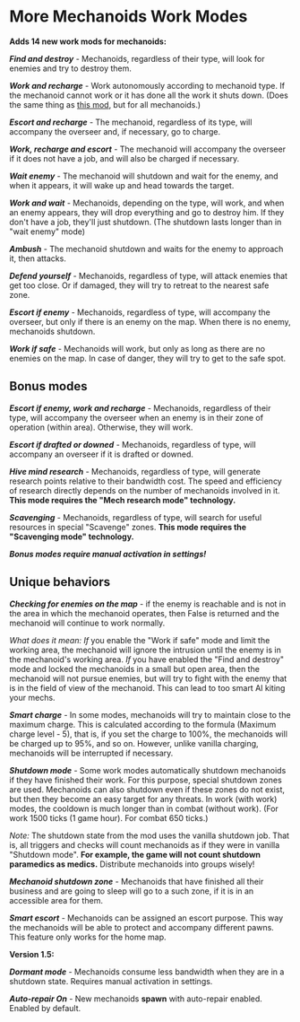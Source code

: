 # More Mechanoids Work Modes
**Adds 14 new work mods for mechanoids:**

**_Find and destroy_** - Mechanoids, regardless of their type, will look for enemies and try to destroy them.

**_Work and recharge_** - Work autonomously according to mechanoid type. If the mechanoid cannot work or it has done all the work it shuts down. (Does the same thing as [this mod](https://steamcommunity.com/sharedfiles/filedetails/?id=2885792215), but for all mechanoids.)

**_Escort and recharge_** - The mechanoid, regardless of its type, will accompany the overseer and, if necessary, go to charge.

**_Work, recharge and escort_** - The mechanoid will accompany the overseer if it does not have a job, and will also be charged if necessary.

**_Wait enemy_** - The mechanoid will shutdown and wait for the enemy, and when it appears, it will wake up and head towards the target.

**_Work and wait_** - Mechanoids, depending on the type, will work, and when an enemy appears, they will drop everything and go to destroy him. If they don't have a job, they'll just shutdown. (The shutdown lasts longer than in "wait enemy" mode)

**_Ambush_** - The mechanoid shutdown and waits for the enemy to approach it, then attacks.

**_Defend yourself_** - Mechanoids, regardless of type, will attack enemies that get too close. Or if damaged, they will try to retreat to the nearest safe zone.

**_Escort if enemy_** - Mechanoids, regardless of type, will accompany the overseer, but only if there is an enemy on the map. When there is no enemy, mechanoids shutdown.

**_Work if safe_** - Mechanoids will work, but only as long as there are no enemies on the map. In case of danger, they will try to get to the safe spot.

## Bonus modes
_**Escort if enemy, work and recharge**_ - Mechanoids, regardless of their type, will accompany the overseer when an enemy is in their zone of operation (within area). Otherwise, they will work.

_**Escort if drafted or downed**_ - Mechanoids, regardless of type, will accompany an overseer if it is drafted or downed.

_**Hive mind research**_ - Mechanoids, regardless of type, will generate research points relative to their bandwidth cost. The speed and efficiency of research directly depends on the number of mechanoids involved in it. **This mode requires the "Mech research mode" technology.**

_**Scavenging**_ - Mechanoids, regardless of type, will search for useful resources in special "Scavenge" zones. **This mode requires the "Scavenging mode" technology.**

_**Bonus modes require manual activation in settings!**_

## Unique behaviors
**_Checking for enemies on the map_** - if the enemy is reachable and is not in the area in which the mechanoid operates, then False is returned and the mechanoid will continue to work normally.

_What does it mean:_
_If_ you enable the "Work if safe" mode and limit the working area, the mechanoid will ignore the intrusion until the enemy is in the mechanoid's working area.
_If_ you have enabled the "Find and destroy" mode and locked the mechanoids in a small but open area, then the mechanoid will not pursue enemies, but will try to fight with the enemy that is in the field of view of the mechanoid. This can lead to too smart AI kiting your mechs.

**_Smart charge_** - In some modes, mechanoids will try to maintain close to the maximum charge. This is calculated according to the formula (Maximum charge level - 5), that is, if you set the charge to 100%, the mechanoids will be charged up to 95%, and so on. However, unlike vanilla charging, mechanoids will be interrupted if necessary.

**_Shutdown mode_** - Some work modes automatically shutdown mechanoids if they have finished their work. For this purpose, special shutdown zones are used. Mechanoids can also shutdown even if these zones do not exist, but then they become an easy target for any threats.
In work (with work) modes, the cooldown is much longer than in combat (without work). (For work 1500 ticks (1 game hour). For combat 650 ticks.)

_Note:_ The shutdown state from the mod uses the vanilla shutdown job. That is, all triggers and checks will count mechanoids as if they were in vanilla "Shutdown mode". 
**For example, the game will not count shutdown paramedics as medics.** Distribute mechanoids into groups wisely!

**_Mechanoid shutdown zone_** - Mechanoids that have finished all their business and are going to sleep will go to a such zone, if it is in an accessible area for them.

**_Smart escort_** - Mechanoids can be assigned an escort purpose. This way the mechanoids will be able to protect and accompany different pawns. This feature only works for the home map.

**Version 1.5:**

**_Dormant mode_** - Mechanoids consume less bandwidth when they are in a shutdown state. Requires manual activation in settings.

**_Auto-repair On_** - New mechanoids **spawn** with auto-repair enabled. Enabled by default.
